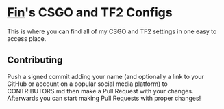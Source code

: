 # [Fin](https://steamcommunity.com/id/bigfinfrank)'s CSGO and TF2 Configs
This is where you can find all of my CSGO and TF2 settings in one easy to access place.

## Contributing
Push a signed commit adding your name (and optionally a link to your GitHub or account on a popular social media platform) to CONTRIBUTORS.md then make a Pull Request with your changes. Afterwards you can start making Pull Requests with proper changes!
